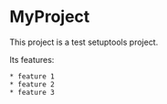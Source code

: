 # MyProject

This project is a test setuptools project.

Its features:
    
    * feature 1
    * feature 2
    * feature 3
